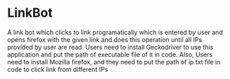 # LinkBot
A link bot which clicks to link programatically which is entered by user and opens firefox with the given link and does this operation until all IPs provided by user are read. Users need to install Geckodriver to use this application and put the path of executable file of it in code. Also, Users need to install Mozilla firefox, and they need to put the path of ip.txt file in code to click link from different IPs
